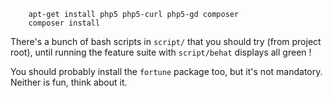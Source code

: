 
        apt-get install php5 php5-curl php5-gd composer
        composer install

There's a bunch of bash scripts in `script/` that you should try (from project root),
until running the feature suite with `script/behat` displays all green !

You should probably install the `fortune` package too, but it's not mandatory.
Neither is fun, think about it.